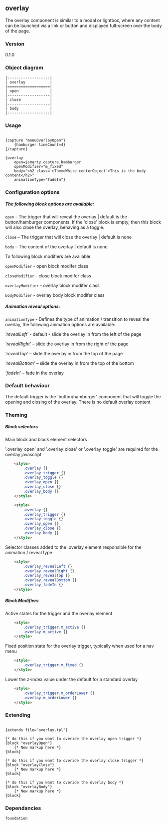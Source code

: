 ## overlay
The overlay component is similar to a modal or lightbox, where any content can be launched via a link or button
and displayed full-screen over the body of the page.

### Version
0.1.0

### Object diagram

```
|-------------------|
| overlay           |
|===================|
| open              |
|-------------------|
| close             |
|-------------------|
| body              |
|-------------------|
```

### Usage

```smarty

{capture "menuOverlayOpen"}
    {hamburger lineCount=4}
{/capture}

{overlay
    open=$smarty.capture.hamburger
    openModifier="m_fixed"
    body="<h2 class='cThemeWhite centerObject'>This is the body content</h2>"
    animationType="fadeIn"}

```

### Configuration options

##### The following block options are available:

```open``` - The trigger that will reveal the overlay | default is the button/hamburger components.
If the 'close' block is empty, then this block will also close the overlay, behaving as a toggle.

```close``` – The trigger that will close the overlay | default is none

```body``` – The content of the overlay | default is none

To following block modifiers are available:

```openModifier``` - open block modifer class

```closeModifier``` - close block modifer class

```overlayModifier``` - overlay block modifer class

```bodyModifier``` - overlay body block modifer class

##### Animation reveal options:

```animationType``` - Defines the type of animation / transition to reveal the overlay, the following animation options are available:

*'revealLeft'* - default - slide the overlay in from the left of the page

*'revealRight'* – slide the overlay in from the right of the page

*'revealTop'* – slide the overlay in from the top of the page

*'revealBottom'* – slide the overlay in from the top of the bottom

*'fadeIn'* – fade in the overlay

### Default behaviour

The default trigger is the 'button/hamburger' component that will toggle the opening and closing of the overlay. There is no default overlay content

### Theming

##### Block selectors

Main block and block element selectors

'.overlay_open' and '.overlay_close' or '.overlay_toggle' are required for the overlay javascript

```html
    <style>
    	.overlay {}
        .overlay_trigger {}
        .overlay_toggle {}
        .overlay_open {}
        .overlay_close {}
        .overlay_body {}
    </style>
```

```html
    <style>
    	.overlay {}
        .overlay_trigger {}
        .overlay_toggle {}
        .overlay_open {}
        .overlay_close {}
        .overlay_body {}
    </style>
```

Selector classes added to the .overlay element responsible for the animation / reveal type

```html
    <style>
	    .overlay_revealLeft {}
	    .overlay_revealRight {}
	    .overlay_revealTop {}
	    .overlay_revealBottom {}
	    .overlay_fadeIn {}
    </style>
```

##### Block Modifiers

Active states for the trigger and the overlay element

```html
    <style>
        .overlay_trigger.m_active {}
        .overlay.m_active {}
    </style>
```

Fixed position state for the overlay trigger, typically when used for a nav menu

```html
    <style>
        .overlay_trigger.m_fixed {}
    </style>
```

Lower the z-index value under the default for a standard overlay

```html
    <style>
        .overlay_trigger.m_orderLower {}
        .overlay.m_orderLower {}
    </style>
```

### Extending

```smarty

{extends file="overlay.tpl"}

{* do this if you want to overide the overlay open trigger *}
{block "overlayOpen"}
    {* New markup here *}
{block}

{* do this if you want to overide the overlay close trigger *}
{block "overlayClose"}
    {* New markup here *}
{block}

{* do this if you want to overide the overlay body *}
{block "overlayBody"}
    {* New markup here *}
{block}

```

### Dependancies

```
foundation
```
